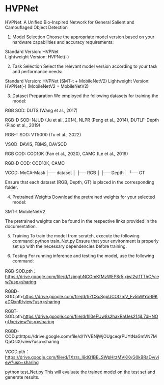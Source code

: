 # HVPNet
HVPNet: A Unified Bio-Inspired Network for General Salient and Camouflaged Object Detection
 1. Model Selection
Choose the appropriate model version based on your hardware capabilities and accuracy requirements:

Standard Version: HVPNet  
Lightweight Version: HVPNet(-)

 2. Task Selection
Select the relevant model version according to your task and performance needs:

Standard Version: HVPNet (SMT-t + MobileNetV2)
Lightweight Version: HVPNet(-) (MobileNetV2 + MobileNetV2)

 3. Dataset Preparation
We employed the following datasets for training the model:

RGB SOD: DUTS (Wang et al., 2017)

RGB-D SOD: NJUD (Ju et al., 2014), NLPR (Peng et al., 2014), DUTLF-Depth (Piao et al., 2019)

RGB-T SOD: VT5000 (Tu et al., 2022)

VSOD: DAVIS, FBMS, DAVSOD

RGB COD: COD10K (Fan et al., 2020), CAMO (Le et al., 2019)

RGB-D COD: COD10K, CAMO

VCOD: MoCA-Mask
├── dataset
│ ├── RGB
│ ├── Depth
│ └── GT

Ensure that each dataset (RGB, Depth, GT) is placed in the corresponding folder.

 4. Pretrained Weights
Download the pretrained weights for your selected model:

SMT-t
MobileNetV2

The pretrained weights can be found in the respective links provided in the documentation.

5. Training
To train the model from scratch, execute the following command:
python train_Net.py
Ensure that your environment is properly set up with the necessary dependencies before training.

6. Testing
For running inference and testing the model, use the following command:



RGB-SOD.pth：https://drive.google.com/file/d/1zjmgbNCOmKfMzWEPSr5jxjwl2stfTThO/view?usp=sharing


RGBD-SOD.pth:https://drive.google.com/file/d/1iZC3cSgpUCOtzmV_Ev5bWYxR9KaDQxnR/view?usp=sharing


RGBT-SOD.pth:https://drive.google.com/file/d/1ll0eFUw8s2haxRaUes214jL7dHNOgUxe/view?usp=sharing

RGBD-COD.pthttps://drive.google.com/file/d/1YVBNjWjOUgceqrPUYtNaGmVN7MQpOslX/view?usp=sharing

VCOD.pth：https://drive.google.com/file/d/1Xzrs_l6dQ1BELSWpHrzMVKKyG0kBRaDv/view?usp=sharing

python test_Net.py
This will evaluate the trained model on the test set and generate results.
